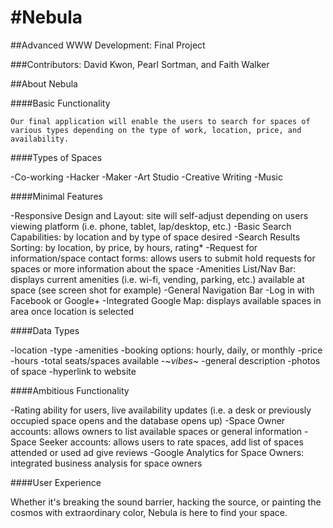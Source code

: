 #Nebula
==============

##Advanced WWW Development: Final Project

###Contributors: David Kwon, Pearl Sortman, and Faith Walker

##About Nebula

####Basic Functionality

	Our final application will enable the users to search for spaces of various types depending on the type of work, location, price, and availability.

####Types of Spaces

-Co-working
-Hacker
-Maker
-Art Studio
-Creative Writing
-Music

####Minimal Features

-Responsive Design and Layout: site will self-adjust depending on users viewing platform (i.e. phone, tablet, lap/desktop, etc.)
-Basic Search Capabilities: by location and by type of space desired
-Search Results Sorting: by location, by price, by hours, rating*
-Request for information/space contact forms: allows users to submit hold requests for spaces or more information about the space
-Amenities List/Nav Bar: displays current amenities (i.e. wi-fi, vending, parking, etc.) available at space (see screen shot for example)
-General Navigation Bar
-Log in with Facebook or Google+
-Integrated Google Map: displays available spaces in area once location is selected

####Data Types

-location
-type
-amenities
-booking options: hourly, daily, or monthly
-price
-hours
-total seats/spaces available
-~*vibes*~
-general description
-photos of space
-hyperlink to website

####Ambitious Functionality

-Rating ability for users, live availability updates (i.e. a desk or previously occupied space opens and the database opens up)
-Space Owner accounts: allows owners to list available spaces or general information
-Space Seeker accounts: allows users to rate spaces, add list of spaces attended or used ad give reviews
-Google Analytics for Space Owners: integrated business analysis for space owners

####User Experience

Whether it's breaking the sound barrier, hacking the source, or painting the cosmos with extraordinary color, Nebula is here to find your space.



